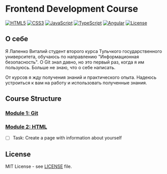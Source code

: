 # Frontend Development Course

[![HTML5](https://img.shields.io/badge/HTML5-E34F26?style=flat-square&logo=html5&logoColor=white)](https://developer.mozilla.org/en-US/docs/Web/Guide/HTML/HTML5)
[![CSS3](https://img.shields.io/badge/CSS3-1572B6?style=flat-square&logo=css3&logoColor=white)](https://developer.mozilla.org/en-US/docs/Web/CSS)
[![JavaScript](https://img.shields.io/badge/JavaScript-F7DF1E?style=flat-square&logo=javascript&logoColor=black)](https://developer.mozilla.org/en-US/docs/Web/JavaScript)
[![TypeScript](https://img.shields.io/badge/TypeScript-007ACC?style=flat-square&logo=typescript&logoColor=white)](https://www.typescriptlang.org/)
[![Angular](https://img.shields.io/badge/Angular-DD0031?style=flat-square&logo=angular&logoColor=white)](https://angular.io/)
[![License](https://img.shields.io/badge/license-MIT-blue.svg)](./LICENSE)

## О себе

Я Лапенко Виталий студент второго курса Тульчкого государственного университета, обучаюсь по направлению "Информационная безопасность". О Git знал давно, но это первый раз, когда я им пользуюсь. Больше не знаю, что о себе написать.

От курсов я жду получения знаний и практического опыта. Надеюсь устроиться к вам на работу и использовать полученные знания.

## Course Structure

### [Module 1: Git](./lesson_1)

### [Module 2: HTML](./lesson_2)
- [ ] Task: Create a page with information about yourself

## License

MIT License - see [LICENSE](./LICENSE) file.

